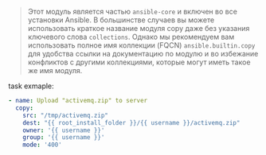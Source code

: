 >Этот модуль является частью `ansible-core` и включен во все установки Ansible. В большинстве случаев вы можете использовать краткое название модуля copy даже без указания ключевого слова `collections`. Однако мы рекомендуем вам использовать полное имя коллекции (FQCN) `ansible.builtin.copy` для удобства ссылки на документацию по модулю и во избежание конфликтов с другими коллекциями, которые могут иметь такое же имя модуля.

task exmaple:
```yml
- name: Upload "activemq.zip" to server  
  copy:  
    src: "/tmp/activemq.zip"  
    dest: "{{ root_install_folder }}/{{ username }}/activemq.zip"  
    owner: '{{ username }}'  
    group: '{{ username }}'  
    mode: '400'
```